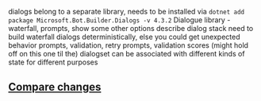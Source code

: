 dialogs belong to a separate library, needs to be installed via `dotnet add package Microsoft.Bot.Builder.Dialogs -v 4.3.2`
Dialogue library - waterfall, prompts, show some other options
describe dialog stack
need to build waterfall dialogs deterministically, else you could get unexpected behavior
prompts, validation, retry prompts, validation scores (might hold off on this one til the)
dialogset can be associated with different kinds of state for different purposes

## [Compare changes](https://github.com/maxnorth/bot-framework-tour/compare/step-04-middleware...step-05-dialogs)